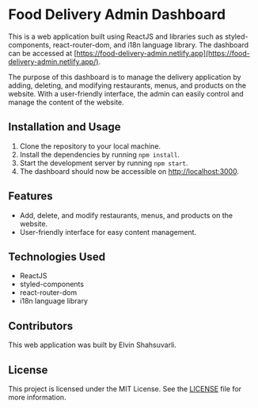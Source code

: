 Food Delivery Admin Dashboard
=============================

This is a web application built using ReactJS and libraries such as styled-components, react-router-dom, and i18n language library. The dashboard can be accessed at [https://food-delivery-admin.netlify.app](https://food-delivery-admin.netlify.app/).

The purpose of this dashboard is to manage the delivery application by adding, deleting, and modifying restaurants, menus, and products on the website. With a user-friendly interface, the admin can easily control and manage the content of the website.

Installation and Usage
----------------------

1.  Clone the repository to your local machine.
2.  Install the dependencies by running `npm install`.
3.  Start the development server by running `npm start`.
4.  The dashboard should now be accessible on [http://localhost:3000](http://localhost:3000/).

Features
--------

-   Add, delete, and modify restaurants, menus, and products on the website.
-   User-friendly interface for easy content management.

Technologies Used
-----------------

-   ReactJS
-   styled-components
-   react-router-dom
-   i18n language library

Contributors
------------

This web application was built by Elvin Shahsuvarli.

License
-------

This project is licensed under the MIT License. See the [LICENSE](https://opensource.org/license/mit/) file for more information.
